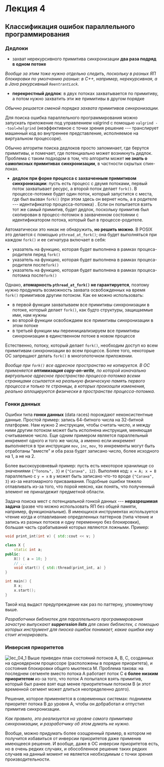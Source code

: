 # Лекция 4

## Классификация ошибок параллельного программирования

### Дедлоки

- захват нерекурсивного примитива синхронизации **два раза подряд в одном потоке**

*Вообще за этим тоже нужно отдельно следить, поскольку в разных ЯП блокировки по умолчанию разные: в С++, например, нерекурсивная, а в Java рекурсивный `ReentrantLock`.*

- **перекрестный дедлок**: в двух потоках захватывается по примитиву, а потом нужно захватить эти же примитивы в другом порядке

*Обычно решается сменой порядка захвата примитивов синхронизации.*

Для поиска ошибка параллельного программирования можно запускать приложение под управлением valgrind с помощью `valgrind --tool=helgrind` (неэффективное с точки зрения решение --- транслирует машинный код во внутреннее представление, исполняемое на виртуальном процессоре).

Обычно алгоритм поиска дедлоков просто запоминает, где берутся примитивы, и помечает, где потенциально может возникнуть дедлок. Проблема с таким подходом в том, что алгоритм может **не знать о самописных примитивах синхронизации**, в частности скрытых спин-локах.

- **дедлок при форке процесса с захваченным примитивом синхронизации**: пусть есть процесс с двумя потоками, первый поток захватывает ресурс, а второй поток делает `fork()`. В процессе-потомке будет один поток, который запустится с места, где был вызван `fork()` (при этом здесь он вернет ноль, а в родителе --- идентификатор процесса-потомка)  . Если он попытается взять тот же самый примитив, будет дедлок, поскольку примитив был скопирован в процесс-потомок в захваченном состоянии с идентификатором потока, который был в процессе-родителе.

Автоматически это никак не обнаружить, **но решить можно**. В POSIX это делается с помощью `pthread_at_fork()`; она будет выполняться при каждом `fork()` и ее сигнатура включает в себя:
- указатель на функцию, которая будет выполнена в рамках процеса-родителя перед `fork()`
- указатель на функцию, которая будет выполнена в рамках процеса-родителя после`fork()`
- указатель на функцию, которая будет выполнена в рамках процеса-потомка после`fork()`

Однако, **атомарность `pthread_at_fork()` не гарантируется**, поэтому нужно продумать возможность захвата освобожденных на время `fork()` примитивов другим потоком. Как ее можно использовать:
- в первой функции захватываем все примитивы синхронизации в потоке, который делает `fork()`, как будто структуры, защищаемые ими, нам нужны
- во второй функции освобождаем все примитивы синхронизации в этом потоке
- в третьей функции мы переинициализируем все примитивы синхронизации в единственном потоке в новом процессе

Естественно, потоку, который делает `fork()`, необходим доступ ко всем примитивам синхронизации во всем процессе. Более того, некоторые ОС запрещают делать `fork()` в многопоточном приложении.

*Вообще при `fork()` все адресное пространство не копируется. В ОС применяется **оптимизация copy-on-write**, по которой изначально виртуальное адресное пространство процесса-потомка всеми страницами ссылается на реальную физическую память первого процесса и только те страницы, в которых произошли изменения, реально аллоцируются физически в пространстве процесса-потомка.*

### Гонки данных

Ошибки типа **гонки данных** (data races) порождают неконсистентные данные. Простой пример: запись 64-битного числа на 32-битной платформе. Нам нужно 2 инструкции, чтобы считать число, и между ними другим потоком может быть исполнена инструкция, меняющая считываемое число. Еще одним примером является параллельный инкремент одного и того же числа, а именно если инкремент выполняется в три инструкции `mov`, `inc`, `mov`, то инкременты могут быть отработаны "вместе" и оба раза будет записано число, более исходного на 1, а не на 2.

Более высокоуровневый пример: пусть есть некоторое хранилище со значениями `{"Тополь", 3}` и `{"Сатана", 12}`. Выполняя код: `x = A; x = B` параллельно с `y = x` в `y` может быть записано что-то вроде `{"Сатана", 3}` из-за неатомарного присваивания. Подобные ошибки тяжело отлавливать из-за того, что порой неясно, как понять, что полученный элемент не приналдежит предметной области.

Задача поиска мест с потенциальной гонкой данных --- **неразрешимая задача** (разве что можно использовать ЯП без общей памяти, например, функциональные). В имеющихся инструментах используется чтение когда и отлавливание определенных паттернов (типа чтение и запись из разных потоков и одну переменную без блокировки), большая часть срабатываний которых являются ложными. Пример:

```c++
void print_int(int v) { std::cout << v; }

class X {
	static int a;
public:
	X() { a = 10; }
	// ...
	void start() { std::thread(print_int, a) }
}

int main() {
	X x;
	x.start();
}
```

Такой код выдаст предупреждение как раз по паттерну, упомянутому выше.

*Разработчики библиотек для параллельного программирования зачастую выпускают **supperssion lists** для своих библиотек, с помощью которых инструмент для пиоска ошибок понимает, какие ошибки ему стоит игнорировать.*

### Инверсия приоритетов

![lec_04_1](https://i.imgur.com/bQu3qMt.png)
Выше приведен план состояний потоков A, B, C, созданных на одноядерном процессоре (расположены в порядке приоритета), и состояния блокировки общего мьютекса M. Проблема такова: на последнем сегменте вместо потока A работает поток C **с более низким приоритетом** из-за того, что поток A попытался взять примитив, который был ранее взят еще менее приоритетным потоком B (и этот временной сегмент может длиться неопределенно долго).

Решение, которое применяется в современных системах: поднимем приоритет потока B до уровня A, чтобы он добработал и отпустил примитив синхронизации.

*Как правило, это реализуется на уровне самого примитива синхронизации, и разработчику об этом думать не нужно.*

Вообще, можно придумать более озощренный пример, в котором не получится избавиться от инверсии приоритетов даже применив имеющееся решение. И вообще, даже в ОС инверсии приоритетов есть, но в очень редких случаях, и обособленное решение таких редких случаев на данный момент не является необходимым с точки зрения производительности.
<!--stackedit_data:
eyJoaXN0b3J5IjpbLTE4NzI0OTg5NThdfQ==
-->